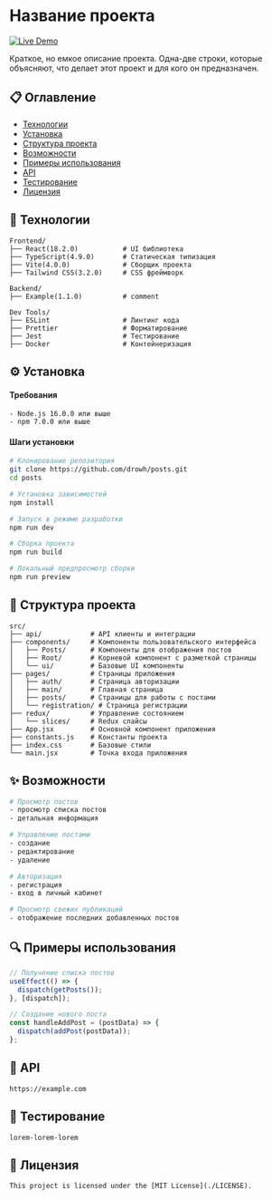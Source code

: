 # Название проекта

[![Live Demo](https://img.shields.io/badge/✨_Live_Demo-Visit_Site-blue?style=for-the-badge)]()

Краткое, но емкое описание проекта. Одна-две строки, которые объясняют, что делает этот проект и для кого он предназначен.

## 📋 Оглавление

- [Технологии](#-технологии)
- [Установка](#-установка)
- [Структура проекта](#-cтруктура-проекта)
- [Возможности](#-возможности)
- [Примеры использования](#-примеры-использования)
- [API](#-api)
- [Тестирование](#-тестирование)
- [Лицензия](#-лицензия)

## 🚀 Технологии
```
Frontend/
├── React(18.2.0)           # UI библиотека
├── TypeScript(4.9.0)       # Статическая типизация
├── Vite(4.0.0)             # Сборщик проекта
├── Tailwind CSS(3.2.0)     # CSS фреймворк

Backend/
├── Example(1.1.0)          # comment

Dev Tools/
├── ESLint                  # Линтинг кода
├── Prettier                # Форматирование
├── Jest                    # Тестирование
├── Docker                  # Контейнеризация
```

## ⚙️ Установка

#### Требования
```
- Node.js 16.0.0 или выше
- npm 7.0.0 или выше
```

#### Шаги установки

```bash
# Клонирование репозитория
git clone https://github.com/drowh/posts.git
cd posts

# Установка зависимостей
npm install

# Запуск в режиме разработки
npm run dev

# Сборка проекта
npm run build

# Локальный предпросмотр сборки
npm run preview
```

## 📂 Структура проекта

```
src/
├── api/            # API клиенты и интеграции
├── components/     # Компоненты пользовательского интерфейса
│   ├── Posts/      # Компоненты для отображения постов
│   ├── Root/       # Корневой компонент с разметкой страницы
│   └── ui/         # Базовые UI компоненты
├── pages/          # Страницы приложения
│   ├── auth/       # Страница авторизации
│   ├── main/       # Главная страница
│   ├── posts/      # Страницы для работы с постами
│   └── registration/ # Страница регистрации
├── redux/          # Управление состоянием
│   └── slices/     # Redux слайсы
├── App.jsx         # Основной компонент приложения
├── constants.js    # Константы проекта
├── index.css       # Базовые стили
└── main.jsx        # Точка входа приложения
```

## ✨ Возможности

```bash
# Просмотр постов
- просмотр списка постов
- детальная информация

# Управление постами
- создание
- редактирование
- удаление

# Авторизация
- регистрация
- вход в личный кабинет

# Просмотр свежих публикаций
- отображение последних добавленных постов
```

## 🔍 Примеры использования

```jsx
// Получение списка постов
useEffect(() => {
  dispatch(getPosts());
}, [dispatch]);

// Создание нового поста
const handleAddPost = (postData) => {
  dispatch(addPost(postData));
};
```

## 📄 API

```
https://example.com
```

## 📄 Тестирование
```
lorem-lorem-lorem
```

## 📄 Лицензия
```
This project is licensed under the [MIT License](./LICENSE).
```
